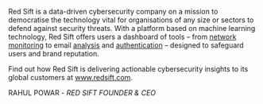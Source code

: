 Red Sift is a data-driven cybersecurity company on a mission to democratise the technology vital for organisations of any size or sectors to defend against security threats. With a platform based on machine learning technology, Red Sift offers users a dashboard of tools – from [network monitoring](https://ingraind.org) to email [analysis](https://oninbox.redsift.com) and [authentication](https://ondmarc.redsift.com) – designed to safeguard users and brand reputation.

Find out how Red Sift is delivering actionable cybersecurity insights to its global customers at www.redsift.com.

RAHUL POWAR - _RED SIFT FOUNDER & CEO_